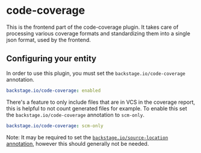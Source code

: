 # code-coverage

This is the frontend part of the code-coverage plugin. It takes care of processing various coverage formats and standardizing them into a single json format, used by the frontend.

## Configuring your entity

In order to use this plugin, you must set the `backstage.io/code-coverage` annotation.

```yaml
backstage.io/code-coverage: enabled
```

There's a feature to only include files that are in VCS in the coverage report, this is helpful to not count generated files for example. To enable this set the `backstage.io/code-coverage` annotation to `scm-only`.

```yaml
backstage.io/code-coverage: scm-only
```

Note: It may be required to set the [`backstage.io/source-location` annotation](https://backstage.io/docs/features/software-catalog/well-known-annotations#backstageiosource-location), however this should generally not be needed.
